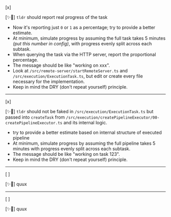 [x]

[✨🍝] `tldr` should report real progress of the task

-   Now it's reporting just `0` or `1` as a percentage; try to provide a better estimate.
-   At minimum, simulate progress by assuming the full task takes 5 minutes _(put this number in config)_, with progress evenly split across each subtask.
-   When querying the task via the HTTP server, report the proportional percentage.
-   The message should be like "working on xxx".
-   Look at `/src/remote-server/startRemoteServer.ts` and `/src/execution/ExecutionTask.ts`, but edit or create every file necessary for the implementation.
-   Keep in mind the DRY (don't repeat yourself) principle.

---

[x]

[✨🍝] `tldr` should not be faked in `/src/execution/ExecutionTask.ts` but passed into `createTask` from `/src/execution/createPipelineExecutor/00-createPipelineExecutor.ts` and its internal logic.

-   try to provide a better estimate based on internal structure of executed pipeline
-   At minimum, simulate progress by assuming the full pipeline takes 5 minutes with progress evenly split across each subtask.
-   The message should be like "working on task 123".
-   Keep in mind the DRY (don't repeat yourself) principle.

---

[ ]

[✨🍝] quux

---

[ ]

[✨🍝] quux
